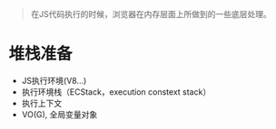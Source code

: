 > 在JS代码执行的时候，浏览器在内存层面上所做到的一些底层处理。

# 堆栈准备

- JS执行环境(V8...)
- 执行环境栈（ECStack，execution constext stack）
- 执行上下文
- VO(G), 全局变量对象